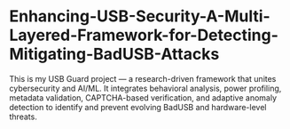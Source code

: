 # Enhancing-USB-Security-A-Multi-Layered-Framework-for-Detecting-Mitigating-BadUSB-Attacks
This is my USB Guard project — a research-driven framework that unites cybersecurity and AI/ML. It integrates behavioral analysis, power profiling, metadata validation, CAPTCHA-based verification, and adaptive anomaly detection to identify and prevent evolving BadUSB and hardware-level threats.
